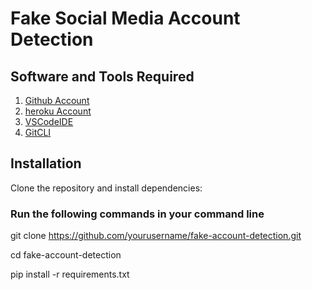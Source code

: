 # Fake Social Media Account Detection

## Software and Tools Required

1. [Github Account](https://github.com)
2. [heroku Account](https://heroku.com)
3. [VSCodeIDE](https://cpde.visualstudio.com/)
4. [GitCLI](htps://git-scm.com/book/en/v2/Getting-Started-The-Command-Line)

## Installation

Clone the repository and install dependencies:

### Run the following commands in your command line
git clone https://github.com/yourusername/fake-account-detection.git

cd fake-account-detection

pip install -r requirements.txt
